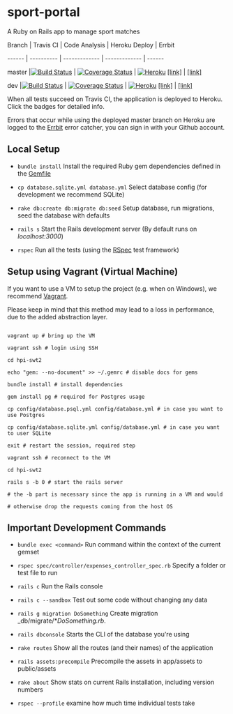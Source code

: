# sport-portal



A Ruby on Rails app to manage sport matches



Branch | Travis CI  | Code Analysis | Heroku Deploy | Errbit

------ | ---------- | ------------- | ------------- | ------

master  |[![Build Status](https://travis-ci.org/hpi-swt2/sport-portal.svg?branch=master)](https://travis-ci.org/hpi-swt2/sport-portal) | [![Coverage Status](https://coveralls.io/repos/github/hpi-swt2/sport-portal/badge.svg?branch=master)](https://coveralls.io/github/hpi-swt2/sport-portal?branch=master) | [![Heroku](https://heroku-badge.herokuapp.com/?app=sport-portal)](http://sport-portal.herokuapp.com/) [[link]](http://sport-portal.herokuapp.com/) | [[link]](http://swt2-errbit-2017.herokuapp.com/)

dev  |[![Build Status](https://travis-ci.org/hpi-swt2/sport-portal.svg?branch=dev)](https://travis-ci.org/hpi-swt2/sport-portal) | [![Coverage Status](https://coveralls.io/repos/github/hpi-swt2/sport-portal/badge.svg?branch=dev)](https://coveralls.io/github/hpi-swt2/sport-portal?branch=dev) | [![Heroku](https://heroku-badge.herokuapp.com/?app=sport-portal)](http://sport-portal.herokuapp.com/) [[link]](http://sport-portal.herokuapp.com/) | [[link]](http://swt2-errbit-2017.herokuapp.com/)



When all tests succeed on Travis CI, the application is deployed to Heroku. Click the badges for detailed info. <br>

Errors that occur while using the deployed master branch on Heroku are logged to the [Errbit](http://swt2-errbit-2017.herokuapp.com/) error catcher, you can sign in with your Github account.



## Local Setup



* `bundle install` Install the required Ruby gem dependencies defined in the [Gemfile](https://github.com/hpi-swt2/workshop-portal/blob/master/Gemfile)

* `cp database.sqlite.yml database.yml` Select database config (for development we recommend SQLite) 

* `rake db:create db:migrate db:seed` Setup database, run migrations, seed the database with defaults

* `rails s` Start the Rails development server (By default runs on _localhost:3000_)

* `rspec` Run all the tests (using the [RSpec](http://rspec.info/) test framework)



## Setup using Vagrant (Virtual Machine)



If you want to use a VM to setup the project (e.g. when on Windows), we recommend [Vagrant](https://www.vagrantup.com/).

Please keep in mind that this method may lead to a loss in performance, due to the added abstraction layer.



```

vagrant up # bring up the VM

vagrant ssh # login using SSH

cd hpi-swt2

echo "gem: --no-document" >> ~/.gemrc # disable docs for gems

bundle install # install dependencies

gem install pg # required for Postgres usage

cp config/database.psql.yml config/database.yml # in case you want to use Postgres

cp config/database.sqlite.yml config/database.yml # in case you want to user SQLite

exit # restart the session, required step

vagrant ssh # reconnect to the VM

cd hpi-swt2

rails s -b 0 # start the rails server

# the -b part is necessary since the app is running in a VM and would

# otherwise drop the requests coming from the host OS

```



## Important Development Commands

* `bundle exec <command>` Run command within the context of the current gemset

* `rspec spec/controller/expenses_controller_spec.rb` Specify a folder or test file to run

* `rails c` Run the Rails console

* `rails c --sandbox` Test out some code without changing any data

* `rails g migration DoSomething` Create migration _db/migrate/*_DoSomething.rb_.

* `rails dbconsole` Starts the CLI of the database you're using

* `rake routes` Show all the routes (and their names) of the application

* `rails assets:precompile` Precompile the assets in app/assets to public/assets

* `rake about` Show stats on current Rails installation, including version numbers

* `rspec --profile` examine how much time individual tests take

